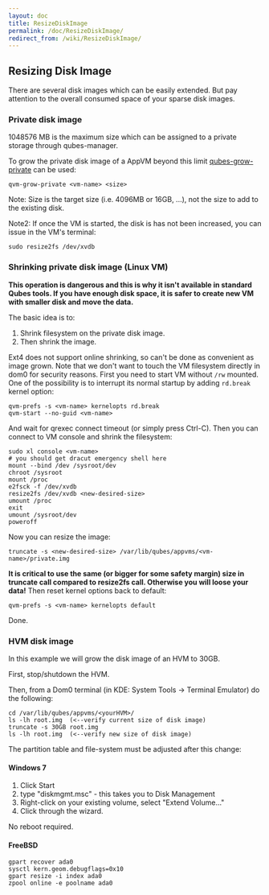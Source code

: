 ```yaml
---
layout: doc
title: ResizeDiskImage
permalink: /doc/ResizeDiskImage/
redirect_from: /wiki/ResizeDiskImage/
---
```


Resizing Disk Image
-------------------

There are several disk images which can be easily extended.
 But pay attention to the overall consumed space of your sparse disk images.

### Private disk image

1048576 MB is the maximum size which can be assigned to a private storage through qubes-manager.

To grow the private disk image of a AppVM beyond this limit [qubes-grow-private](/doc/Dom0Tools/QvmGrowPrivate) can be used:

```
qvm-grow-private <vm-name> <size>
```

Note: Size is the target size (i.e. 4096MB or 16GB, ...), not the size to add to the existing disk.

Note2: If once the VM is started, the disk is has not been increased, you can issue in the VM's terminal:

```
sudo resize2fs /dev/xvdb
```

### Shrinking private disk image (Linux VM)

**This operation is dangerous and this is why it isn't available in standard Qubes tools. If you have enough disk space, it is safer to create new VM with smaller disk and move the data.**

The basic idea is to:

1.  Shrink filesystem on the private disk image.
2.  Then shrink the image.

Ext4 does not support online shrinking, so can't be done as convenient as image grown. Note that we don't want to touch the VM filesystem directly in dom0 for security reasons. First you need to start VM without `/rw` mounted. One of the possibility is to interrupt its normal startup by adding `rd.break` kernel option:

```
qvm-prefs -s <vm-name> kernelopts rd.break
qvm-start --no-guid <vm-name>
```

And wait for qrexec connect timeout (or simply press Ctrl-C). Then you can connect to VM console and shrink the filesystem:

```
sudo xl console <vm-name>
# you should get dracut emergency shell here
mount --bind /dev /sysroot/dev
chroot /sysroot
mount /proc
e2fsck -f /dev/xvdb
resize2fs /dev/xvdb <new-desired-size>
umount /proc
exit
umount /sysroot/dev
poweroff
```

Now you can resize the image:

```
truncate -s <new-desired-size> /var/lib/qubes/appvms/<vm-name>/private.img
```

**It is critical to use the same (or bigger for some safety margin) size in truncate call compared to resize2fs call. Otherwise you will loose your data!** Then reset kernel options back to default:

```
qvm-prefs -s <vm-name> kernelopts default
```

Done.

### HVM disk image

In this example we will grow the disk image of an HVM to 30GB.

First, stop/shutdown the HVM.

Then, from a Dom0 terminal (in KDE: System Tools -\> Terminal Emulator) do the following:

```
cd /var/lib/qubes/appvms/<yourHVM>/
ls -lh root.img  (<--verify current size of disk image)
truncate -s 30GB root.img
ls -lh root.img  (<--verify new size of disk image)
```

The partition table and file-system must be adjusted after this change:

#### Windows 7

1.  Click Start
2.  type "diskmgmt.msc" - this takes you to Disk Management
3.  Right-click on your existing volume, select "Extend Volume..."
4.  Click through the wizard.

No reboot required.

#### FreeBSD

```
gpart recover ada0
sysctl kern.geom.debugflags=0x10
gpart resize -i index ada0
zpool online -e poolname ada0
```
